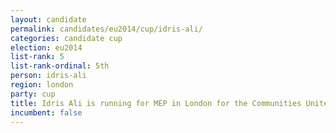 ```yaml
---
layout: candidate
permalink: candidates/eu2014/cup/idris-ali/
categories: candidate cup
election: eu2014
list-rank: 5
list-rank-ordinal: 5th
person: idris-ali
region: london
party: cup
title: Idris Ali is running for MEP in London for the Communities United Party
incumbent: false
---
```

